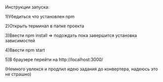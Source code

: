 Инструкции запуска:


1)Убедиться что установлен npm

2)Открыть терминал в папке проекта

3)Ввести npm install => подождать пока завершится установка зависимостей

4)Ввести npm start

5)В браузере перейти на http://localhost:3000/






(Немного увлекся и продлил идею задания до конвертера, надеюсь это не страшно)